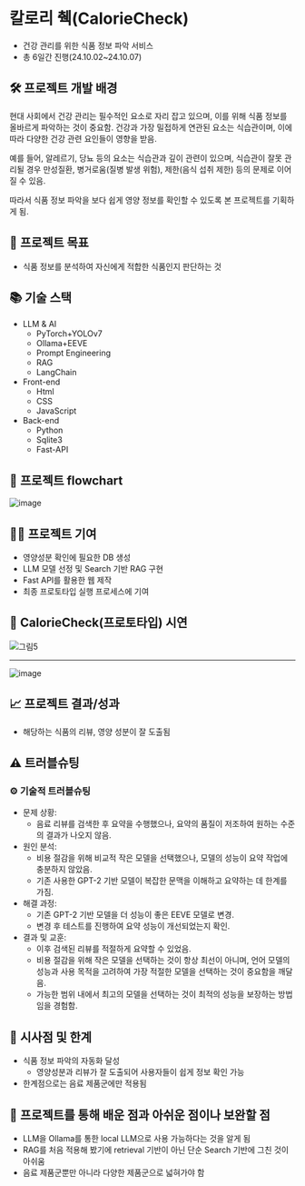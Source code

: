 # 칼로리 췍(CalorieCheck)
  - 건강 관리를 위한 식품 정보 파악 서비스
  - 총 6일간 진행(24.10.02~24.10.07)

## 🛠 프로젝트 개발 배경
현대 사회에서 건강 관리는 필수적인 요소로 자리 잡고 있으며, 이를 위해 식품 정보를 올바르게 파악하는 것이 중요함. 건강과 가장 밀접하게 연관된 요소는 식습관이며, 이에 따라 다양한 건강 관련 요인들이 영향을 받음.

예를 들어, 알레르기, 당뇨 등의 요소는 식습관과 깊이 관련이 있으며, 식습관이 잘못 관리될 경우 만성질환, 병거로움(질병 발생 위험), 제한(음식 섭취 제한) 등의 문제로 이어질 수 있음.

따라서 식품 정보 파악을 보다 쉽게 영양 정보를 확인할 수 있도록 본 프로젝트를 기획하게 됨.

## 🎯 프로젝트 목표
- 식품 정보를 분석하여 자신에게 적합한 식품인지 판단하는 것

## 📚 기술 스택

- LLM & AI
  - PyTorch+YOLOv7
  - Ollama+EEVE
  - Prompt Engineering
  - RAG
  - LangChain
- Front-end
  - Html
  - CSS
  - JavaScript
- Back-end
  - Python
  - Sqlite3
  - Fast-API

## 🔄 프로젝트 flowchart
![image](https://github.com/user-attachments/assets/d6d3957f-f38c-481d-853e-0f2d1ca93f14)


## 🧑‍💻 프로젝트 기여
  - 영양성분 확인에 필요한 DB 생성
  - LLM 모델 선정 및 Search 기반 RAG 구현
  - Fast API를 활용한 웹 제작
  - 최종 프로토타입 실행 프로세스에 기여

## 📸 CalorieCheck(프로토타입) 시연

![그림5](https://github.com/user-attachments/assets/a6ed5a32-2ab2-41e9-9ff8-899002bfdf7b)

---

![image](https://github.com/user-attachments/assets/e0f5e915-6105-4c8d-9604-310619ae58dc)

## 📈 프로젝트 결과/성과
- 해당하는 식품의 리뷰, 영양 성분이 잘 도출됨

## ⚠️ 트러블슈팅

### ⚙️ 기술적 트러블슈팅
  - 문제 상황:
    - 음료 리뷰를 검색한 후 요약을 수행했으나, 요약의 품질이 저조하여 원하는 수준의 결과가 나오지 않음.
  - 원인 분석:
    - 비용 절감을 위해 비교적 작은 모델을 선택했으나, 모델의 성능이 요약 작업에 충분하지 않았음.
    - 기존 사용한 GPT-2 기반 모델이 복잡한 문맥을 이해하고 요약하는 데 한계를 가짐.
  - 해결 과정:
    - 기존 GPT-2 기반 모델을 더 성능이 좋은 EEVE 모델로 변경.
    - 변경 후 테스트를 진행하여 요약 성능이 개선되었는지 확인.
  - 결과 및 교훈:
    - 이후 검색된 리뷰를 적절하게 요약할 수 있었음.
    - 비용 절감을 위해 작은 모델을 선택하는 것이 항상 최선이 아니며, 언어 모델의 성능과 사용 목적을 고려하여 가장 적절한 모델을 선택하는 것이 중요함을 깨달음.
    - 가능한 범위 내에서 최고의 모델을 선택하는 것이 최적의 성능을 보장하는 방법임을 경험함.

## 🔬 시사점 및 한계
- 식품 정보 파악의 자동화 달성
  - 영양성분과 리뷰가 잘 도출되어 사용자들이 쉽게 정보 확인 가능
- 한계점으로는 음료 제품군에만 적용됨

## 🤔 프로젝트를 통해 배운 점과 아쉬운 점이나 보완할 점
- LLM을 Ollama를 통한 local LLM으로 사용 가능하다는 것을 알게 됨
- RAG를 처음 적용해 봤기에 retrieval 기반이 아닌 단순 Search 기반에 그친 것이 아쉬움
- 음료 제품군뿐만 아니라 다양한 제품군으로 넓혀가야 함
